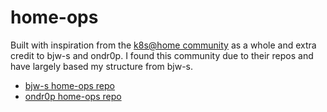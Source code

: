 # home-ops
Built with inspiration from the [k8s@home community](https://discord.gg/k8s-at-home) as a whole and extra credit to bjw-s and ondr0p. I found this community due to their repos and have largely based my structure from bjw-s.

- [bjw-s home-ops repo](https://github.com/bjw-s/home-ops)
- [ondr0p home-ops repo](https://github.com/onedr0p/home-ops)
